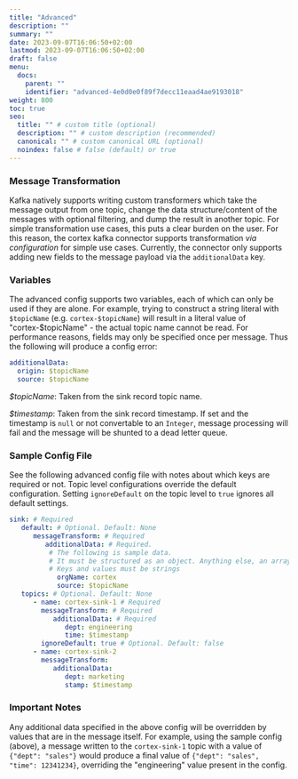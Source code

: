 ```yaml
---
title: "Advanced"
description: ""
summary: ""
date: 2023-09-07T16:06:50+02:00
lastmod: 2023-09-07T16:06:50+02:00
draft: false
menu:
  docs:
    parent: ""
    identifier: "advanced-4e0d0e0f89f7decc11eaad4ae9193018"
weight: 800
toc: true
seo:
  title: "" # custom title (optional)
  description: "" # custom description (recommended)
  canonical: "" # custom canonical URL (optional)
  noindex: false # false (default) or true
---
```


### Message Transformation

Kafka natively supports writing custom transformers which take the message output from one topic, change the data structure/content of the messages with optional filtering, and dump the result in another topic. For simple transformation use cases, this puts a clear burden on the user. For this reason, the cortex kafka connector supports transformation *via configuration* for simple use cases. Currently, the connector only supports adding new fields to the message payload via the `additionalData` key.

### Variables

The advanced config supports two variables, each of which can only be used if they are alone. For example, trying to construct a string literal with `$topicName` (e.g. `cortex-$topicName`) will result in a literal value of "cortex-$topicName" - the actual topic name cannot be read. For performance reasons, fields may only be specified once per message. Thus the following will produce a config error:

```yaml
additionalData:
  origin: $topicName
  source: $topicName
```

*$topicName*: Taken from the sink record topic name. 

*$timestamp*: Taken from the sink record timestamp. If set and the timestamp is `null` or not convertable to an `Integer`, message processing will fail and the message will be shunted to a dead letter queue.

### Sample Config File

See the following advanced config file with notes about which keys are required or not. Topic level configurations override the default configuration. Setting `ignoreDefault` on the topic level to `true` ignores all default settings.

```yaml
sink: # Required
   default: # Optional. Default: None
      messageTransform: # Required
         additionalData: # Required.
          # The following is sample data. 
          # It must be structured as an object. Anything else, an array, a string, etc. will throw an error. 
          # Keys and values must be strings
            orgName: cortex
            source: $topicName
   topics: # Optional. Default: None
      - name: cortex-sink-1 # Required
        messageTransform: # Required
           additionalData: # Required
              dept: engineering
              time: $timestamp
        ignoreDefault: true # Optional. Default: false
      - name: cortex-sink-2
        messageTransform:
           additionalData:
              dept: marketing
              stamp: $timestamp
```

### Important Notes

Any additional data specified in the above config will be overridden by values that are in the message itself. For example, using the sample config (above), a message written to the `cortex-sink-1` topic with a value of ```{"dept": "sales"}``` would produce a final value of ```{"dept": "sales", "time": 12341234}```, overriding the "engineering" value present in the config.